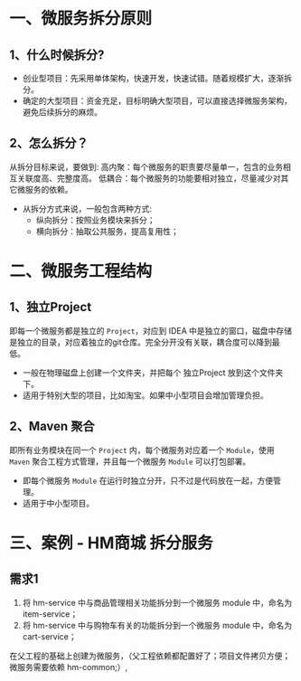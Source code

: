 # 一、微服务拆分原则

## 1、什么时候拆分?
* 创业型项目：先采用单体架构，快速开发，快速试错。随着规模扩大，逐渐拆分。
* 确定的大型项目：资金充足，目标明确大型项目，可以直接选择微服务架构，避免后续拆分的麻烦。

## 2、怎么拆分？
从拆分目标来说，要做到:
高内聚：每个微服务的职责要尽量单一，包含的业务相互关联度高、完整度高。
低耦合：每个微服务的功能要相对独立，尽量减少对其它微服务的依赖。

- 从拆分方式来说，一般包含两种方式:
  - 纵向拆分：按照业务模块来拆分；
  - 横向拆分：抽取公共服务，提高复用性；


# 二、微服务工程结构

## 1、独立Project
即每一个微服务都是独立的 `Project`，对应到 IDEA 中是独立的窗口，磁盘中存储是独立的目录，对应着独立的git仓库。完全分开没有关联，耦合度可以降到最低。

- 一般在物理磁盘上创建一个文件夹，并把每个 独立Project 放到这个文件夹下。 
- 适用于特别大型的项目，比如淘宝。如果中小型项目会增加管理负担。

## 2、Maven 聚合
即所有业务模块在同一个 `Project` 内，每个微服务对应着一个 `Module`，使用 `Maven` 聚合工程方式管理，并且每一个微服务 `Module` 可以打包部署。

- 即每个微服务 `Module` 在运行时独立分开，只不过是代码放在一起，方便管理。
- 适用于中小型项目。

 
# 三、案例 - HM商城 拆分服务
## 需求1
1. 将 hm-service 中与商品管理相关功能拆分到一个微服务 module 中，命名为 item-service；
2. 将 hm-service 中与购物车有关的功能拆分到一个微服务 module 中，命名为 cart-service；

在父工程的基础上创建为微服务，（父工程依赖都配置好了；项目文件拷贝方便；微服务需要依赖 hm-common;）,
